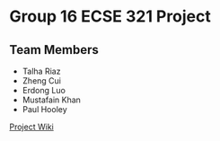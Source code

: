 # Group 16 ECSE 321 Project
## Team Members
- Talha Riaz
- Zheng Cui
- Erdong Luo
- Mustafain Khan
- Paul Hooley

 [Project Wiki](https://github.com/McGill-ECSE321-Fall2019/project-group-16/wiki)

